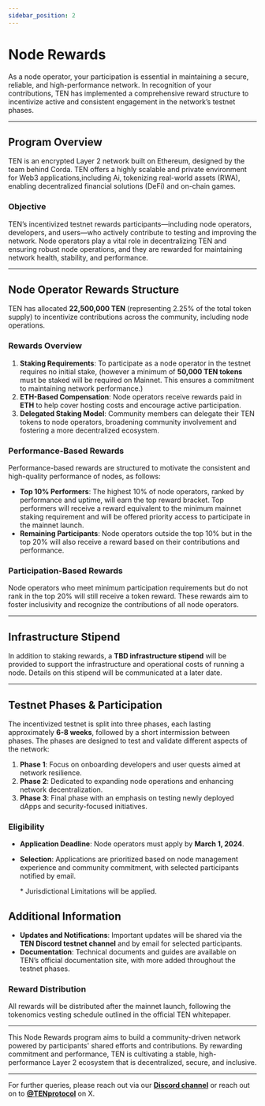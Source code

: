 ```yaml
---
sidebar_position: 2
---
```

# Node Rewards

As a node operator, your participation is essential in maintaining a secure, reliable, and high-performance network. In recognition of your contributions, TEN has implemented a comprehensive reward structure to incentivize active and consistent engagement in the network’s testnet phases.

---

## Program Overview

TEN is an encrypted Layer 2 network built on Ethereum, designed by the team behind Corda. TEN offers a highly scalable and private environment for Web3 applications,including Ai, tokenizing real-world assets (RWA), enabling decentralized financial solutions (DeFi) and on-chain games.

### Objective

TEN’s incentivized testnet rewards participants—including node operators, developers, and users—who actively contribute to testing and improving the network. Node operators play a vital role in decentralizing TEN and ensuring robust node operations, and they are rewarded for maintaining network health, stability, and performance.

---

## Node Operator Rewards Structure

TEN has allocated **22,500,000 TEN** (representing 2.25% of the total token supply) to incentivize contributions across the community, including node operations.

### Rewards Overview

1. **Staking Requirements**: To participate as a node operator in the testnet requires no initial stake, (however a minimum of **50,000 TEN tokens** must be staked will be required on Mainnet. This ensures a commitment to maintaining network performance.)
2. **ETH-Based Compensation**: Node operators receive rewards paid in **ETH** to help cover hosting costs and encourage active participation.
3. **Delegated Staking Model**: Community members can delegate their TEN tokens to node operators, broadening community involvement and fostering a more decentralized ecosystem.

### Performance-Based Rewards

Performance-based rewards are structured to motivate the consistent and high-quality performance of nodes, as follows:

- **Top 10% Performers**: The highest 10% of node operators, ranked by performance and uptime, will earn the top reward bracket. Top performers will receive a reward equivalent to the minimum mainnet staking requirement and will be offered priority access to participate in the mainnet launch.
- **Remaining Participants**: Node operators outside the top 10% but in the top 20% will also receive a reward based on their contributions and performance.

### Participation-Based Rewards

Node operators who meet minimum participation requirements but do not rank in the top 20% will still receive a token reward. These rewards aim to foster inclusivity and recognize the contributions of all node operators.

---

## Infrastructure Stipend

In addition to staking rewards, a **TBD infrastructure stipend** will be provided to support the infrastructure and operational costs of running a node. Details on this stipend will be communicated at a later date.

---

## Testnet Phases & Participation

The incentivized testnet is split into three phases, each lasting approximately **6-8 weeks**, followed by a short intermission between phases. The phases are designed to test and validate different aspects of the network:

1. **Phase 1**: Focus on onboarding developers and user quests aimed at network resilience.
2. **Phase 2**: Dedicated to expanding node operations and enhancing network decentralization.
3. **Phase 3**: Final phase with an emphasis on testing newly deployed dApps and security-focused initiatives.

### Eligibility

- **Application Deadline**: Node operators must apply by **March 1, 2024**.
- **Selection**: Applications are prioritized based on node management experience and community commitment, with selected participants notified by email.

  \* Jurisdictional Limitations will be applied.

## Additional Information

- **Updates and Notifications**: Important updates will be shared via the **TEN Discord testnet channel** and by email for selected participants.
- **Documentation**: Technical documents and guides are available on TEN’s official documentation site, with more added throughout the testnet phases.

### Reward Distribution

All rewards will be distributed after the mainnet launch, following the tokenomics vesting schedule outlined in the official TEN whitepaper.

---

This Node Rewards program aims to build a community-driven network powered by participants' shared efforts and contributions. By rewarding commitment and performance, TEN is cultivating a stable, high-performance Layer 2 ecosystem that is decentralized, secure, and inclusive.

---

For further queries, please reach out via our **[Discord channel](https://discord.gg/tenprotocol)** or reach out on to **[@TENprotocol](https://twitter.com/tenprotocol)** on X.

